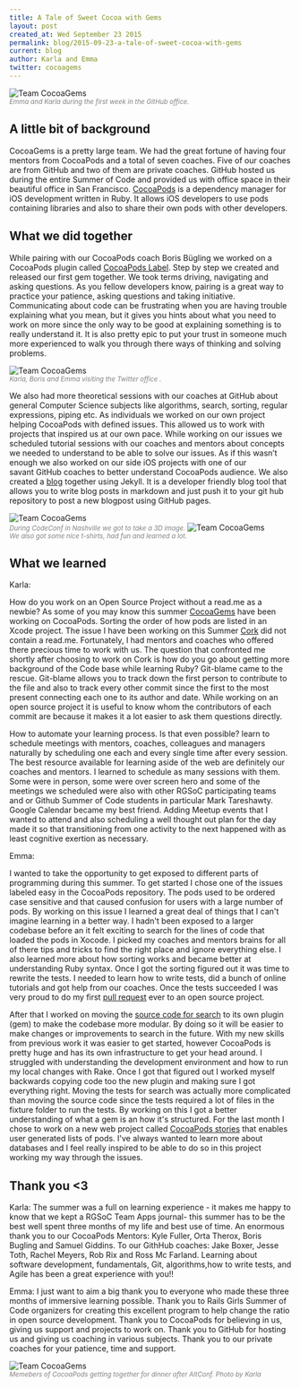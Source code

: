 ```yaml
---
title: A Tale of Sweet Cocoa with Gems
layout: post
created_at: Wed September 23 2015
permalink: blog/2015-09-23-a-tale-of-sweet-cocoa-with-gems
current: blog
author: Karla and Emma
twitter: cocoagems
---
```

<img src="/img/blog/2015/CG-FirstWeekGH.JPG" alt="Team CocoaGems">
<br><font color="grey"><small><i> Emma and Karla during the first week in the GitHub office.</i></small></font>

## A little bit of background

CocoaGems is a pretty large team. We had the great fortune of having four mentors from CocoaPods and a total of seven coaches. Five of our coaches are from GitHub and two of them are private coaches. GitHub hosted us during the entire Summer of Code and provided us with office space in their beautiful office in San Francisco. [CocoaPods](https://cocoapods.org/) is a dependency manager for iOS development written in Ruby. It allows iOS developers to use pods containing libraries and also to share their own pods with other developers.

## What we did together

While pairing with our CocoaPods coach Boris Bügling we worked on a CocoaPods plugin called [CocoaPods Label](https://rubygems.org/gems/cocoapods-label). Step by step we created and released our first gem together. We took terms driving, navigating and asking questions. As you fellow developers know, pairing is a great way to practice your patience, asking questions and taking initiative. Communicating about code can be frustrating when you are having trouble explaining what you mean, but it gives you hints about what you need to work on more since the only way to be good at explaining something is to really understand it. It is also pretty epic to put your trust in someone much more experienced to walk you through there ways of thinking and solving problems.

<img src="/img/blog/2015/CG-EBKTwitter.JPG" alt="Team CocoaGems">
<br><font color="grey"><small><i> Karla, Boris and Emma visiting the Twitter office .</i></small></font>

We also had more theoretical sessions with our coaches at GitHub about general Computer Science subjects like algorithms, search, sorting, regular expressions, piping etc. As individuals we worked on our own project helping CocoaPods with defined issues. This allowed us to work with projects that inspired us at our own pace. While working on our issues we scheduled tutorial sessions with our coaches and mentors about concepts we needed to understand to be able to solve our issues. As if this wasn’t enough we also worked on our side iOS projects with one of our savant GitHub coaches to better understand CocoaPods audience. We also created a [blog](http://cocoagems.github.io/) together using Jekyll. It is a developer friendly blog tool that allows you to write blog posts in markdown and just push it to your git hub repository to post a new blogpost using GitHub pages.

<img src="/img/blog/2015/CG-3DPrint.JPG" alt="Team CocoaGems">
<br><font color="grey"><small><i> During CodeConf in Nashville we got to take a 3D image.</i></small></font>

<img src="/img/blog/2015/CG-CodeConf.JPG" alt="Team CocoaGems">
<br><font color="grey"><small><i> We also got some nice t-shirts, had fun and learned a lot.</i></small></font>


## What we learned

Karla:

How do you work on an Open Source Project without a read.me as a newbie? As some of you may know this summer [CocoaGems](http://cocoagems.github.io/about.html)  have been working on CocoaPods. Sorting the order of how pods are listed in an Xcode project. The issue I have been working  on this Summer [Cork](https://github.com/CocoaPods/Cork) did not contain a read.me. Fortunately, I had mentors and coaches who offered there precious time to work with us. The question that confronted me shortly after choosing to work on Cork is how do you go about getting more background of the Code base while learning Ruby? Git-blame came to the rescue. Git-blame allows you to track down the first person to contribute to the file and also to track every other commit since the first to the most present connecting each one to its author and date. While working on an open source project it is useful to know whom the contributors of each commit are because it makes it a lot easier to ask them questions directly.

How to automate your learning process. Is that even possible? learn to schedule meetings with mentors, coaches, colleagues and managers naturally by scheduling one each and every single time after every session. The best resource available for learning aside of the web are definitely our coaches and mentors. I learned to schedule as many sessions with them. Some were in person, some were over screen hero and some of the meetings we scheduled were also with other RGSoC participating teams and or Github Summer of Code students in particular Mark Tareshawty. Google Calendar became my best friend. Adding Meetup events that I wanted to attend and also scheduling a well thought out plan for the day made it so that transitioning from one activity to the next happened with as least cognitive exertion as necessary.


Emma:

I wanted to take the opportunity to get exposed to different parts of programming during this summer. To get started I chose one of the issues labeled easy in the CocoaPods repository. The pods used to be ordered case sensitive and that caused confusion for users with a large number of pods. By working on this issue I learned a great deal of things that I can't imagine learning in a better way. I hadn't been exposed to a larger codebase before an it felt exciting to search for the lines of code that loaded the pods in Xocode. I picked my coaches and mentors brains for all of there tips and tricks to find the right place and ignore everything else. I also learned more about how sorting works and became better at understanding Ruby syntax. Once I got the sorting figured out it was time to rewrite the tests. I needed to learn how to write tests, did a bunch of online tutorials and got help from our coaches. Once the tests succeeded I was very proud to do my first [pull request](https://github.com/CocoaPods/Xcodeproj/pull/294) ever to an open source project.

After that I worked on moving the [source code for search](https://github.com/CocoaPods/cocoapods-search) to its own plugin (gem) to make the codebase more modular. By doing so it will be easier to make changes or improvements to search in the future. With my new skills from previous work it was easier to get started, however CocoaPods is pretty huge and has its own infrastructure to get your head around. I struggled with understanding the development environment and how to run my local changes with Rake. Once I got that figured out I worked myself backwards copying code too the new plugin and making sure I got everything right. Moving the tests for search was actually more complicated than moving the source code since the tests required a lot of files in the fixture folder to run the tests. By working on this I  got a better understanding of what a gem is an how it's structured. For the last month I chose to work on a new web project called [CocoaPods stories](https://github.com/CocoaPods/stories.cocoapods.org) that enables user generated lists of pods. I've always wanted to learn more about databases and I feel really inspired to be able to do so in this project working my way through the issues.


## Thank you <3

Karla:
The summer was a full on learning experience - it makes me happy to know  that we kept a RGSoC Team Apps journal- this summer has to be the best well spent three months of my life and best use of time. An enormous thank you to our CocoaPods Mentors: Kyle Fuller, Orta Therox, Boris Bugling and Samuel Giddins. To our GithHub coaches: Jake Boxer, Jesse Toth, Rachel Meyers,  Rob Rix and Ross Mc Farland. Learning about software development, fundamentals, Git, algorithms,how to write tests, and Agile has been a great experience with you!!

Emma:
I just want to aim a big thank you to everyone who made these three months of immersive learning possible. Thank you to Rails Girls Summer of Code organizers for creating this excellent program to help change the ratio in open source development. Thank you to CocoaPods for believing in us, giving us support and projects to work on. Thank you to GitHub for hosting us and giving us coaching in various subjects. Thank you to our private coaches for your patience, time and support.


<img src="/img/blog/2015/CG-2ndDinnerCocoaPods.JPG" alt="Team CocoaGems">
<br><font color="grey"><small><i> Memebers of CocoaPods getting together for dinner after AltConf. Photo by Karla</i></small></font>
